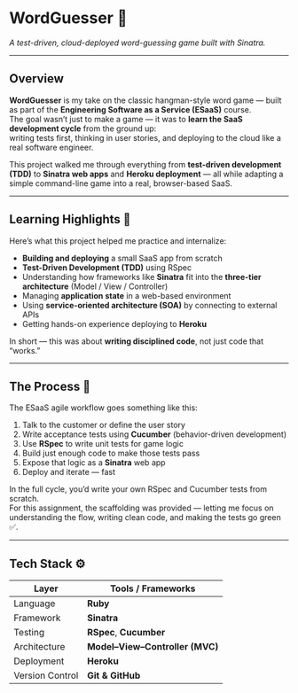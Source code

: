 # WordGuesser 🎯  
*A test-driven, cloud-deployed word-guessing game built with Sinatra.*

---

## Overview

**WordGuesser** is my take on the classic hangman-style word game — built as part of the **Engineering Software as a Service (ESaaS)** course.  
The goal wasn’t just to make a game — it was to **learn the SaaS development cycle** from the ground up:  
writing tests first, thinking in user stories, and deploying to the cloud like a real software engineer.

This project walked me through everything from **test-driven development (TDD)** to **Sinatra web apps** and **Heroku deployment** — all while adapting a simple command-line game into a real, browser-based SaaS.

---

## Learning Highlights 🧠

Here’s what this project helped me practice and internalize:

- **Building and deploying** a small SaaS app from scratch  
- **Test-Driven Development (TDD)** using RSpec  
- Understanding how frameworks like **Sinatra** fit into the **three-tier architecture** (Model / View / Controller)  
- Managing **application state** in a web-based environment  
- Using **service-oriented architecture (SOA)** by connecting to external APIs  
- Getting hands-on experience deploying to **Heroku**

In short — this was about **writing disciplined code**, not just code that “works.”

---

## The Process 🔄

The ESaaS agile workflow goes something like this:

1. Talk to the customer or define the user story  
2. Write acceptance tests using **Cucumber** (behavior-driven development)  
3. Use **RSpec** to write unit tests for game logic  
4. Build just enough code to make those tests pass  
5. Expose that logic as a **Sinatra** web app  
6. Deploy and iterate — fast

In the full cycle, you’d write your own RSpec and Cucumber tests from scratch.  
For this assignment, the scaffolding was provided — letting me focus on understanding the flow, writing clean code, and making the tests go green ✅.

---

## Tech Stack ⚙️

| Layer | Tools / Frameworks |
|---|---|
| Language | **Ruby** |
| Framework | **Sinatra** |
| Testing | **RSpec**, **Cucumber** |
| Architecture | **Model–View–Controller (MVC)** |
| Deployment | **Heroku** |
| Version Control | **Git & GitHub** |
